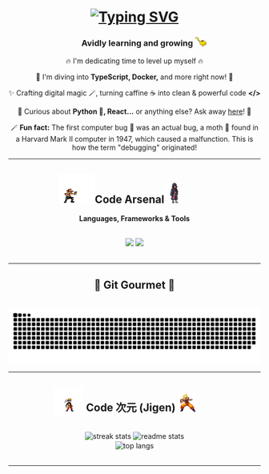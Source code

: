 <h1 align="center">
<a href="https://git.io/typing-svg"><img src="https://readme-typing-svg.demolab.com?font=Dancing+Script&weight=500&size=40&pause=1000&color=CAF0F8&center=true&vCenter=true&width=465&lines=Hola+👋🏼;Shubhanshu+this+side" alt="Typing SVG" /></a>
</h1>

<div align="center">
<h3 style="position: relative; right: -20px;">Avidly learning and growing
<img src="resources/pikachu.gif"height="5%" width="5%"/></h3>
🔥 I'm dedicating time to level up myself 🔥

🌱 I'm diving into **TypeScript, Docker,** and more right now! 🌊

✨ Crafting digital magic 🪄, turning caffine ☕️ into clean & powerful code **</>**

💬 Curious about **Python 🐍, React...** or anything else? Ask away [here](https://github.com/kshuxx/kshuxx/issues)! 📨

🪄 **Fun fact:** The first computer bug 🐛 was an actual bug, a moth 🦋 found in a Harvard Mark II computer in 1947, which caused a malfunction. This is how the term "debugging" originated!

 </div>

 <hr/>
<h2 align="center" style="position: relative; left: -30px;">
    <img src="resources/ace.gif" height="14%" width="14%"/>Code Arsenal<img src="resources/itachi.gif" height="6%" width="6%"/>
</h2>

<div align="center">

**Languages, Frameworks & Tools**
</div>
<br/>
<div align="center">
    <img src="https://skillicons.dev/icons?i=cpp,python,html,css,js,ts,nodejs,react,tailwind" />
    <img src="https://skillicons.dev/icons?i=vscode,git,github,nextjs,vercel,mongodb,docker,anaconda,mysql" /><br>
</div>

<br/>
<hr/>

<div align="center">
  <h2>🍎 Git Gourmet 🐍</h2>
  <br>
  <img alt="snake eating my contributions" src="https://raw.githubusercontent.com/kshuxx/kshuxx/output/github-contribution-grid-snake-dark.svg" />
  
  <br/>
</div>

<hr/>
<h2 align="center" style="position: relative; left: -20px;"><img src="resources/naruto_rage.gif" height="12%" width="12%" style="margin-bottom: -7px;" />
Code 次元 (Jigen) <img src="resources/dbz_goku.gif" height="7%" width="7%"/></h2>
<br>
<div align=center>
  <img width=390 src="https://github-readme-streak-stats-shubhanshu-shuklas-projects.vercel.app/?user=kshuxx&count_private=true&theme=react&border_radius=10" alt="streak stats"/>
  <img width=390 src="https://github-readme-stats-shubhanshu-shuklas-projects.vercel.app/api?username=kshuxx&count_private=true&show_icons=true&theme=react&rank_icon=github&border_radius=10" alt="readme stats" />
  <br/>
  <img width=325 align="center" src="https://github-readme-stats-shubhanshu-shuklas-projects.vercel.app/api/top-langs/?username=kshuxx&hide=HTML&langs_count=8&layout=compact&theme=react&border_radius=10&size_weight=0.5&count_weight=0.5&exclude_repo=github-readme-stats" alt="top langs" />
</div>
<br/>
<hr/>